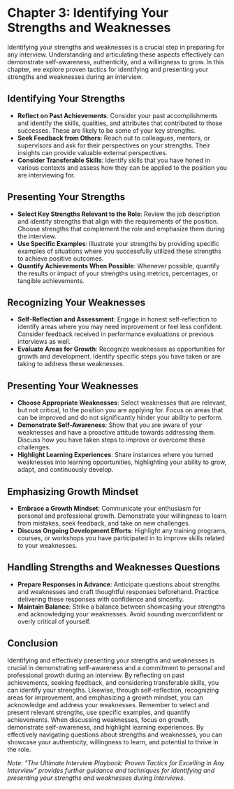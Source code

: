 Chapter 3: Identifying Your Strengths and Weaknesses
====================================================

Identifying your strengths and weaknesses is a crucial step in preparing for any interview. Understanding and articulating these aspects effectively can demonstrate self-awareness, authenticity, and a willingness to grow. In this chapter, we explore proven tactics for identifying and presenting your strengths and weaknesses during an interview.

Identifying Your Strengths
--------------------------

* **Reflect on Past Achievements**: Consider your past accomplishments and identify the skills, qualities, and attributes that contributed to those successes. These are likely to be some of your key strengths.
* **Seek Feedback from Others**: Reach out to colleagues, mentors, or supervisors and ask for their perspectives on your strengths. Their insights can provide valuable external perspectives.
* **Consider Transferable Skills**: Identify skills that you have honed in various contexts and assess how they can be applied to the position you are interviewing for.

Presenting Your Strengths
-------------------------

* **Select Key Strengths Relevant to the Role**: Review the job description and identify strengths that align with the requirements of the position. Choose strengths that complement the role and emphasize them during the interview.
* **Use Specific Examples**: Illustrate your strengths by providing specific examples of situations where you successfully utilized these strengths to achieve positive outcomes.
* **Quantify Achievements When Possible**: Whenever possible, quantify the results or impact of your strengths using metrics, percentages, or tangible achievements.

Recognizing Your Weaknesses
---------------------------

* **Self-Reflection and Assessment**: Engage in honest self-reflection to identify areas where you may need improvement or feel less confident. Consider feedback received in performance evaluations or previous interviews as well.
* **Evaluate Areas for Growth**: Recognize weaknesses as opportunities for growth and development. Identify specific steps you have taken or are taking to address these weaknesses.

Presenting Your Weaknesses
--------------------------

* **Choose Appropriate Weaknesses**: Select weaknesses that are relevant, but not critical, to the position you are applying for. Focus on areas that can be improved and do not significantly hinder your ability to perform.
* **Demonstrate Self-Awareness**: Show that you are aware of your weaknesses and have a proactive attitude towards addressing them. Discuss how you have taken steps to improve or overcome these challenges.
* **Highlight Learning Experiences**: Share instances where you turned weaknesses into learning opportunities, highlighting your ability to grow, adapt, and continuously develop.

Emphasizing Growth Mindset
--------------------------

* **Embrace a Growth Mindset**: Communicate your enthusiasm for personal and professional growth. Demonstrate your willingness to learn from mistakes, seek feedback, and take on new challenges.
* **Discuss Ongoing Development Efforts**: Highlight any training programs, courses, or workshops you have participated in to improve skills related to your weaknesses.

Handling Strengths and Weaknesses Questions
-------------------------------------------

* **Prepare Responses in Advance**: Anticipate questions about strengths and weaknesses and craft thoughtful responses beforehand. Practice delivering these responses with confidence and sincerity.
* **Maintain Balance**: Strike a balance between showcasing your strengths and acknowledging your weaknesses. Avoid sounding overconfident or overly critical of yourself.

Conclusion
----------

Identifying and effectively presenting your strengths and weaknesses is crucial in demonstrating self-awareness and a commitment to personal and professional growth during an interview. By reflecting on past achievements, seeking feedback, and considering transferable skills, you can identify your strengths. Likewise, through self-reflection, recognizing areas for improvement, and emphasizing a growth mindset, you can acknowledge and address your weaknesses. Remember to select and present relevant strengths, use specific examples, and quantify achievements. When discussing weaknesses, focus on growth, demonstrate self-awareness, and highlight learning experiences. By effectively navigating questions about strengths and weaknesses, you can showcase your authenticity, willingness to learn, and potential to thrive in the role.

*Note: "The Ultimate Interview Playbook: Proven Tactics for Excelling in Any Interview" provides further guidance and techniques for identifying and presenting your strengths and weaknesses during interviews.*
